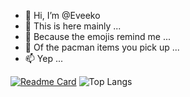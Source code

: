 - 👋 Hi, I’m @Eveeko
- 👀 This is here mainly ...
- 🌱 Because the emojis remind me ...
- 💞️ Of the pacman items you pick up ...
- 📫 Yep ...

[![Readme Card](https://github-readme-stats.vercel.app/api/pin/?username=Eveeko&repo=Towa&theme=monokai)](https://github.com/Eveeko/Towa)
![Top Langs](https://github-readme-stats.vercel.app/api/top-langs/?username=Eveeko&layout=compact)
